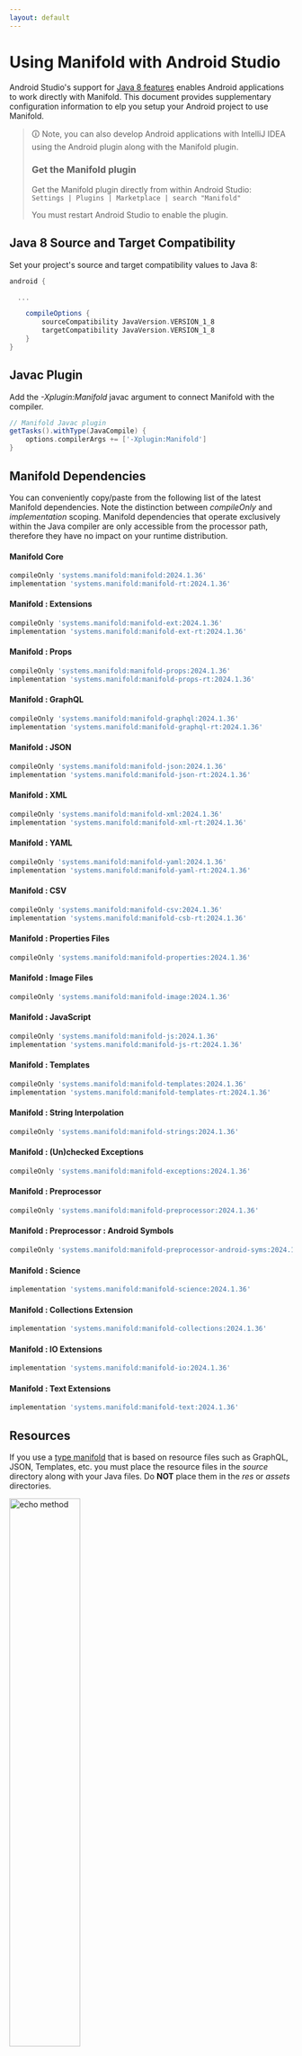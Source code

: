 ```yaml
---
layout: default
---
```


# Using Manifold with Android Studio

Android Studio's support for [Java 8 features](https://developer.android.com/studio/write/java8-support.html) enables
Android applications to work directly with Manifold. This document provides supplementary configuration information to
elp you setup your Android project to use Manifold.

>🛈 Note, you can also develop Android applications with IntelliJ IDEA using the Android plugin along with the Manifold
>plugin. 
>
>### Get the Manifold plugin
>Get the Manifold plugin directly from within Android Studio:
><br>
>`Settings | Plugins | Marketplace | search "Manifold"`
><br>
> 
>You must restart Android Studio to enable the plugin. 
 
## Java 8 Source and Target Compatibility 
Set your project's source and target compatibility values to Java 8:

```groovy
android {

  ...

    compileOptions {
        sourceCompatibility JavaVersion.VERSION_1_8
        targetCompatibility JavaVersion.VERSION_1_8
    }
}
```

## Javac Plugin
Add the *-Xplugin:Manifold* javac argument to connect Manifold with the compiler.

```groovy
// Manifold Javac plugin
getTasks().withType(JavaCompile) {
    options.compilerArgs += ['-Xplugin:Manifold']
}
```    

## Manifold Dependencies
You can conveniently copy/paste from the following list of the latest Manifold dependencies. Note the distinction
between *compileOnly* and *implementation* scoping. Manifold dependencies that operate exclusively within the
Java compiler are only accessible from the processor path, therefore they have no impact on your runtime distribution.

#### Manifold Core
```groovy
compileOnly 'systems.manifold:manifold:2024.1.36'
implementation 'systems.manifold:manifold-rt:2024.1.36'
```
#### Manifold : Extensions
```groovy
compileOnly 'systems.manifold:manifold-ext:2024.1.36'
implementation 'systems.manifold:manifold-ext-rt:2024.1.36'
```
#### Manifold : Props
```groovy
compileOnly 'systems.manifold:manifold-props:2024.1.36'
implementation 'systems.manifold:manifold-props-rt:2024.1.36'
```
#### Manifold : GraphQL
```groovy
compileOnly 'systems.manifold:manifold-graphql:2024.1.36'
implementation 'systems.manifold:manifold-graphql-rt:2024.1.36'
```
#### Manifold : JSON
```groovy
compileOnly 'systems.manifold:manifold-json:2024.1.36'
implementation 'systems.manifold:manifold-json-rt:2024.1.36'
```
#### Manifold : XML
```groovy
compileOnly 'systems.manifold:manifold-xml:2024.1.36'
implementation 'systems.manifold:manifold-xml-rt:2024.1.36'
```
#### Manifold : YAML
```groovy
compileOnly 'systems.manifold:manifold-yaml:2024.1.36'
implementation 'systems.manifold:manifold-yaml-rt:2024.1.36'
```
#### Manifold : CSV
```groovy
compileOnly 'systems.manifold:manifold-csv:2024.1.36'
implementation 'systems.manifold:manifold-csb-rt:2024.1.36'
```
#### Manifold : Properties Files
```groovy
compileOnly 'systems.manifold:manifold-properties:2024.1.36'
```
#### Manifold : Image Files
```groovy
compileOnly 'systems.manifold:manifold-image:2024.1.36'
```
#### Manifold : JavaScript
```groovy
compileOnly 'systems.manifold:manifold-js:2024.1.36'
implementation 'systems.manifold:manifold-js-rt:2024.1.36'
```
#### Manifold : Templates
```groovy
compileOnly 'systems.manifold:manifold-templates:2024.1.36'
implementation 'systems.manifold:manifold-templates-rt:2024.1.36'
```
#### Manifold : String Interpolation
```groovy
compileOnly 'systems.manifold:manifold-strings:2024.1.36'
```
#### Manifold : (Un)checked Exceptions
```groovy
compileOnly 'systems.manifold:manifold-exceptions:2024.1.36'
```
#### Manifold : Preprocessor
```groovy
compileOnly 'systems.manifold:manifold-preprocessor:2024.1.36'
```
#### Manifold : Preprocessor : Android Symbols
```groovy
compileOnly 'systems.manifold:manifold-preprocessor-android-syms:2024.1.36'
```
#### Manifold : Science
```groovy
implementation 'systems.manifold:manifold-science:2024.1.36'
```
#### Manifold : Collections Extension
```groovy
implementation 'systems.manifold:manifold-collections:2024.1.36'
```
#### Manifold : IO Extensions
```groovy
implementation 'systems.manifold:manifold-io:2024.1.36'
```
#### Manifold : Text Extensions
```groovy
implementation 'systems.manifold:manifold-text:2024.1.36'
```

## Resources

If you use a [type manifold](https://github.com/manifold-systems/manifold/tree/master/manifold-core-parent/manifold#the-big-picture)
that is based on resource files such as GraphQL, JSON, Templates, etc. you must place the resource files in the 
*source* directory along with your Java files.  Do **NOT** place them in the *res* or *assets* directories.
 
<p><img src="http://manifold.systems/images/android_resources.png" alt="echo method" width="50%" height="50%"/></p> 

## Preprocessor and build variant symbols

If you use the [preprocessor](https://github.com/manifold-systems/manifold/tree/master/manifold-deps-parent/manifold-preprocessor),
you can directly reference Android build variant symbols with the [manifold-preprocessor-android-syms](https://github.com/manifold-systems/manifold/tree/master/manifold-deps-parent/manifold-preprocessor-android-syms)
dependency.
```java
#if FLAVOR == "paid"
  @Override
  public void specialMethod(Foo foo) {
  ...
  }
#endif
```
build.gradle
```groovy
dependencies {
    ...
    compileOnly 'systems.manifold:manifold-preprocessor:2024.1.36'
    compileOnly 'systems.manifold:manifold-preprocessor-android-syms:2024.1.36'
}
```